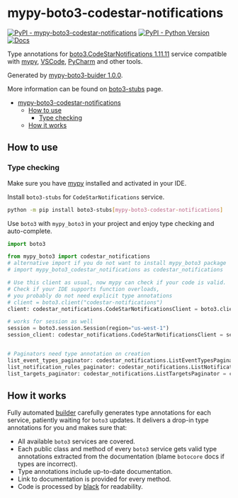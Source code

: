 # mypy-boto3-codestar-notifications

[![PyPI - mypy-boto3-codestar-notifications](https://img.shields.io/pypi/v/mypy-boto3-codestar-notifications.svg?color=blue)](https://pypi.org/project/mypy-boto3-codestar-notifications)
[![PyPI - Python Version](https://img.shields.io/pypi/pyversions/mypy-boto3-codestar-notifications.svg?color=blue)](https://pypi.org/project/mypy-boto3-codestar-notifications)
[![Docs](https://img.shields.io/readthedocs/mypy-boto3-builder.svg?color=blue)](https://mypy-boto3-builder.readthedocs.io/)

Type annotations for
[boto3.CodeStarNotifications 1.11.11](https://boto3.amazonaws.com/v1/documentation/api/1.11.11/reference/services/codestar-notifications.html#CodeStarNotifications) service
compatible with [mypy](https://github.com/python/mypy), [VSCode](https://code.visualstudio.com/),
[PyCharm](https://www.jetbrains.com/pycharm/) and other tools.

Generated by [mypy-boto3-buider 1.0.0](https://github.com/vemel/mypy_boto3_builder).

More information can be found on [boto3-stubs](https://pypi.org/project/boto3-stubs/) page.

- [mypy-boto3-codestar-notifications](#mypy-boto3-codestar-notifications)
  - [How to use](#how-to-use)
    - [Type checking](#type-checking)
  - [How it works](#how-it-works)

## How to use

### Type checking

Make sure you have [mypy](https://github.com/python/mypy) installed and activated in your IDE.

Install `boto3-stubs` for `CodeStarNotifications` service.

```bash
python -m pip install boto3-stubs[mypy-boto3-codestar-notifications]
```

Use `boto3` with `mypy_boto3` in your project and enjoy type checking and auto-complete.

```python
import boto3

from mypy_boto3 import codestar_notifications
# alternative import if you do not want to install mypy_boto3 package
# import mypy_boto3_codestar_notifications as codestar_notifications

# Use this client as usual, now mypy can check if your code is valid.
# Check if your IDE supports function overloads,
# you probably do not need explicit type annotations
# client = boto3.client("codestar-notifications")
client: codestar_notifications.CodeStarNotificationsClient = boto3.client("codestar-notifications")

# works for session as well
session = boto3.session.Session(region="us-west-1")
session_client: codestar_notifications.CodeStarNotificationsClient = session.client("codestar-notifications")


# Paginators need type annotation on creation
list_event_types_paginator: codestar_notifications.ListEventTypesPaginator = client.get_paginator("list_event_types")
list_notification_rules_paginator: codestar_notifications.ListNotificationRulesPaginator = client.get_paginator("list_notification_rules")
list_targets_paginator: codestar_notifications.ListTargetsPaginator = client.get_paginator("list_targets")
```

## How it works

Fully automated [builder](https://github.com/vemel/mypy_boto3_builder) carefully generates
type annotations for each service, patiently waiting for `boto3` updates. It delivers
a drop-in type annotations for you and makes sure that:

- All available `boto3` services are covered.
- Each public class and method of every `boto3` service gets valid type annotations
  extracted from the documentation (blame `botocore` docs if types are incorrect).
- Type annotations include up-to-date documentation.
- Link to documentation is provided for every method.
- Code is processed by [black](https://github.com/psf/black) for readability.